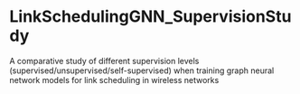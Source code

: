 # LinkSchedulingGNN_SupervisionStudy
A comparative study of different supervision levels (supervised/unsupervised/self-supervised) when training graph neural network models for link scheduling in wireless networks
